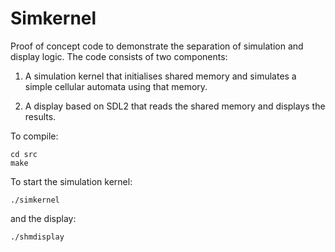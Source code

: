 # Simkernel

Proof of concept code to demonstrate the separation of simulation and display logic. The code consists of two components:

1. A simulation kernel that initialises shared memory and simulates a simple cellular automata using that memory.

2. A display based on SDL2 that reads the shared memory and displays the results.

To compile:

    cd src
    make

To start the simulation kernel:

    ./simkernel

and the display:

    ./shmdisplay
